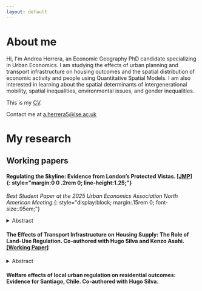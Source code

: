 ```yaml
---
layout: default
---
```


# About me

Hi, I'm Andrea Herrera, an Economic Geography PhD candidate specializing in Urban Economics. I am studying the effects of urban planning and transport infrastructure on housing outcomes and the spatial distribution of economic activity and people using Quantitative Spatial Models. I am also interested in learning about the spatial determinants of intergenerational mobility, spatial inequalities, environmental issues, and gender inequalities.

<p>This is my <a href="/assets/pdf/cv_aaherrerab.pdf" class="custom-link">CV</a>.</p> 

<p> Contact me at <a href="mailto:a.herrera5@lse.ac.uk" class="custom-link">a.herrera5@lse.ac.uk</a> </p>

# My research
## Working papers
  
#### Regulating the Skyline: Evidence from London’s Protected Vistas.  <a href="/assets/pdf/london_pv_aaherrerab_jmp.pdf" class="custom-link">[JMP]</a> {: style="margin:0 0 .2rem 0; line-height:1.25;"}
*Best Student Paper at the 2025 Urban Economics Association North American Meeting.*{: style="display:block; margin:.15rem 0; font-size:.95em;"}
<details class="abstract" style="margin:.25rem 0 1.25rem 0;">
  <summary style="margin:0;">Abstract</summary>
  <p>Using London’s Protected Vistas policy as a natural experiment, this paper examines how height restrictions affect building heights, property prices and welfare in the city. The policy’s sightline-based boundaries reduce the typical boundary endogeneity concerns. A border discontinuity design reveals that while average heights are unchanged, buildings over 18 meters within Protected Vistas are about 6% shorter, especially in areas with stricter limits. Post-WWII and commercial buildings are most affected, while residential and pre-WWII structures are not. Property prices within Vistas are 2.6% higher. A spatial model suggests lifting restrictions would shift local development toward commercial use, increase local employment, and raise aggregate welfare by 0.2%.</p>
</details>
  
#### The Effects of Transport Infrastructure on Housing Supply: The Role of Land-Use Regulation. Co-authored with Hugo Silva and Kenzo Asahi. <a href="/assets/pdf/TREA.pdf" class="custom-link">[Working Paper]</a> 
<details class="abstract" style="margin:.25rem 0 1.25rem 0;">
  <summary style="margin:0;">Abstract</summary>
  <p>We study the impact of new transportation infrastructure on housing supply using historical and micro data from Santiago and exploiting instrumental variables. We find that subway and highway expansions increase residential floor space substantially, but when we account for land-use regulation, we see two contrasting dynamics in the city. In the wealthiest quintile, the effect is negligible for more than 95% of the blocks due to their initial stringent regulation. However, in blocks in the first four quintiles of wealth, the impact on housing supply is substantial and homogeneous concerning the initial regulation. We provide evidence that the transport infrastructure triggers regulation to become more permissive everywhere but in the wealthiest neighborhoods. We quantify how land-use regulation limits housing supply, thus restraining welfare gains from transport infrastructure improvements.</p>
</details>

#### Welfare effects of local urban regulation on residential outcomes: Evidence for Santiago, Chile. Co-authored with Hugo Silva.
